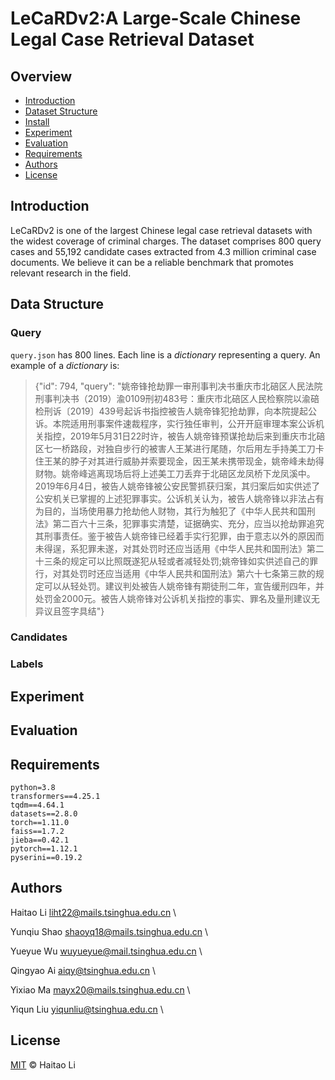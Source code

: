 <!--
 * @Author: lihaitao
 * @Date: 2023-02-28 23:34:00
 * @LastEditors: Do not edit
 * @LastEditTime: 2023-02-28 23:44:02
 * @FilePath: /LeCaRD2.0/LeCaRDv2/README.md
-->
# LeCaRDv2:A Large-Scale Chinese Legal Case Retrieval Dataset



## Overview

- [Introduction](#introduction)
- [Dataset Structure](#dataset-structure)
- [Install](#install)
- [Experiment](#experiment)
- [Evaluation](#evaluation)
- [Requirements](#requirements)
- [Authors](#authors)
- [License](#license)

## Introduction

LeCaRDv2 is one of the largest Chinese legal case retrieval datasets with the widest coverage of criminal charges. The dataset comprises 800 query cases and 55,192 candidate cases extracted from 4.3 million criminal case documents. We believe it can be a reliable benchmark that promotes relevant research in the field.

## Data Structure

### Query
`query.json` has 800 lines. Each line is a *dictionary* representing a query. An example of a *dictionary* is:

> {"id": 794, "query": "姚帝锋抢劫罪一审刑事判决书重庆市北碚区人民法院刑事判决书（2019）渝0109刑初483号：重庆市北碚区人民检察院以渝碚检刑诉〔2019〕439号起诉书指控被告人姚帝锋犯抢劫罪，向本院提起公诉。本院适用刑事案件速裁程序，实行独任审判，公开开庭审理本案公诉机关指控，2019年5月31日22时许，被告人姚帝锋预谋抢劫后来到重庆市北碚区七一桥路段，对独自步行的被害人王某进行尾随，尔后用左手持美工刀卡住王某的脖子对其进行威胁并索要现金，因王某未携带现金，姚帝峰未劫得财物。姚帝峰逃离现场后将上述美工刀丢弃于北碚区龙凤桥下龙凤溪中。2019年6月4日，被告人姚帝锋被公安民警抓获归案，其归案后如实供述了公安机关已掌握的上述犯罪事实。公诉机关认为，被告人姚帝锋以非法占有为目的，当场使用暴力抢劫他人财物，其行为触犯了《中华人民共和国刑法》第二百六十三条，犯罪事实清楚，证据确实、充分，应当以抢劫罪追究其刑事责任。鉴于被告人姚帝锋已经着手实行犯罪，由于意志以外的原因而未得逞，系犯罪未遂，对其处罚时还应当适用《中华人民共和国刑法》第二十三条的规定可以比照既遂犯从轻或者减轻处罚;姚帝锋如实供述自己的罪行，对其处罚时还应当适用《中华人民共和国刑法》第六十七条第三款的规定可以从轻处罚。建议判处被告人姚帝锋有期徒刑二年，宣告缓刑四年，并处罚金2000元。被告人姚帝锋对公诉机关指控的事实、罪名及量刑建议无异议且签字具结"}


### Candidates

### Labels



## Experiment



## Evaluation



## Requirements

```
python=3.8
transformers==4.25.1
tqdm==4.64.1
datasets==2.8.0
torch==1.11.0
faiss==1.7.2
jieba==0.42.1
pytorch==1.12.1
pyserini==0.19.2
```

## Authors

Haitao Li liht22@mails.tsinghua.edu.cn \

Yunqiu Shao  shaoyq18@mails.tsinghua.edu.cn \

Yueyue Wu wuyueyue@mail.tsinghua.edu.cn \

Qingyao Ai aiqy@tsinghua.edu.cn \

Yixiao Ma mayx20@mails.tsinghua.edu.cn \

Yiqun Liu yiqunliu@tsinghua.edu.cn \

## License

[MIT](LICENSE) © Haitao Li